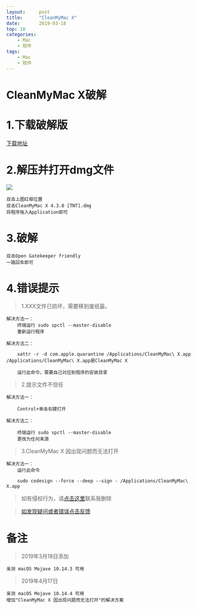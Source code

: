 ```yaml
---
layout:     post
title:      "CleanMyMac X"
date:       2019-03-18
top: 10
categories:
    - Mac 
    - 软件
tags:
    - Mac
    - 软件
---
```


# CleanMyMac X破解
# 1.下载破解版

[下载地址](https://dpq123456-1256164122.cos.ap-beijing.myqcloud.com/software/CleanMyMac_X_4.3.0.zip)

# 2.解压并打开dmg文件

<img src='https://dpq123456-1256164122.cos.ap-beijing.myqcloud.com/software/picture/CleanMyMac%20X%20%E7%A0%B4%E8%A7%A301.png'/>

    双击上图红框位置
    双击CleanMyMac X 4.3.0 [TNT].dmg
    将程序拖入Application即可

# 3.破解

    双击Open Gatekeeper friendly
    一路回车即可

# 4.错误提示

>1.XXX文件已损坏，需要移到废纸篓。

    解决方法一：
        终端运行 sudo spctl --master-disable
        重新运行程序

    解决方法二：

        xattr -r -d com.apple.quarantine /Applications/CleanMyMac\ X.app /Applications/CleanMyMac\ X.app是CleanMyMac X

        运行此命令，需要自己对应到程序的安装目录

>2.提示文件不信任

    解决方法一：

        Control+单击右键打开

    解决方法二：

        终端运行 sudo spctl --master-disable
        更改为任何来源

>3.CleanMyMac X 因出现问题而无法打开
    
    解决方法一：
        运行此命令
        
        sudo codesign --force --deep --sign - /Applications/CleanMyMac\ X.app

>如有侵权行为，请[点击这里](https://github.com/mattmengCooper/MattMeng_hexo/issues)联系我删除

>[如发现疑问或者错误点击反馈](https://github.com/mattmengCooper/MattMeng_hexo/issues)

# 备注

>2019年3月18日添加

    亲测 macOS Mojave 10.14.3 可用
    

>2019年4月17日
    
    亲测 macOS Mojave 10.14.4 可用
    增加"CleanMyMac X 因出现问题而无法打开"的解决方案    
